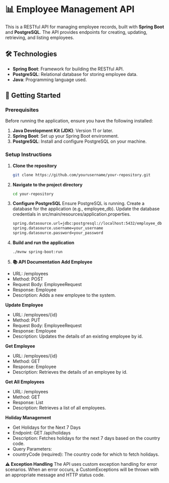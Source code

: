 # 📊 Employee Management API

This is a RESTful API for managing employee records, built with **Spring Boot** and **PostgreSQL**. The API provides endpoints for creating, updating, retrieving, and listing employees.

## 🛠 Technologies

- **Spring Boot**: Framework for building the RESTful API.
- **PostgreSQL**: Relational database for storing employee data.
- **Java**: Programming language used.

## 🚀 Getting Started

### Prerequisites

Before running the application, ensure you have the following installed:

1. **Java Development Kit (JDK)**: Version 11 or later.
2. **Spring Boot**: Set up your Spring Boot environment.
3. **PostgreSQL**: Install and configure PostgreSQL on your machine.

### Setup Instructions

1. **Clone the repository**

   ```bash
   git clone https://github.com/yourusername/your-repository.git

2. **Navigate to the project directory**
   ```bash
   cd your-repository
3. **Configure PostgreSQL**
   Ensure PostgreSQL is running.
   Create a database for the application (e.g., employee_db).
   Update the database credentials in src/main/resources/application.properties.
   ```bash
   spring.datasource.url=jdbc:postgresql://localhost:5432/employee_db
   spring.datasource.username=your_username
   spring.datasource.password=your_password

4. **Build and run the application**
   ```bash
   ./mvnw spring-boot:run

5. **📚 API Documentation**
   **Add Employee**
- URL: /employees
- Method: POST
- Request Body: EmployeeRequest
- Response: Employee
- Description: Adds a new employee to the system.

**Update Employee**
- URL: /employees/{id}
- Method: PUT
- Request Body: EmployeeRequest
- Response: Employee
- Description: Updates the details of an existing employee by id.

**Get Employee**
- URL: /employees/{id}
- Method: GET
- Response: Employee
- Description: Retrieves the details of an employee by id.

**Get All Employees**
- URL: /employees
- Method: GET
- Response: List<Employee>
- Description: Retrieves a list of all employees.

**Holiday Management**
- Get Holidays for the Next 7 Days
- Endpoint: GET /api/holidays
- Description: Fetches holidays for the next 7 days based on the country code.
- Query Parameters:
- countryCode (required): The country code for which to fetch holidays.

**⚠️ Exception Handling**
The API uses custom exception handling for error scenarios. When an error occurs, a CustomExceptions will be thrown with an appropriate message and HTTP status code.

